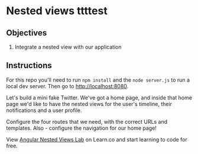 # Nested views ttttest

## Objectives

1. Integrate a nested view with our application

## Instructions

For this repo you'll need to run `npm install` and the `node server.js` to run a local dev server. Then go to [http://localhost:8080](http://localhost:8080).

Let's build a mini fake Twitter. We've got a home page, and inside that home page we'd like to have the nested views for the user's timeline, their notifications and a user profile.

Configure the four routes that we need, with the correct URLs and templates. Also - configure the navigation for our home page!
<p class='util--hide'>View <a href='https://learn.co/lessons/angular-nested-views-lab'>Angular Nested Views Lab</a> on Learn.co and start learning to code for free.</p>
